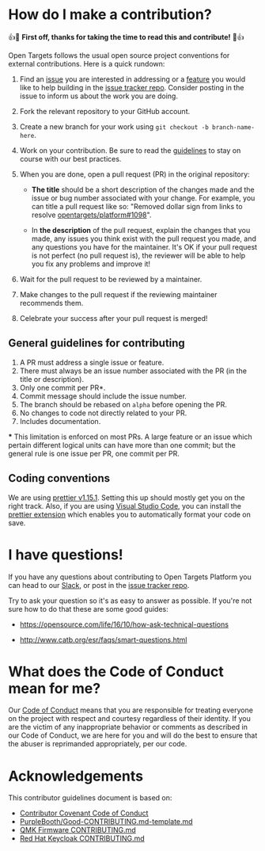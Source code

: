 # How do I make a contribution?

👍🎉 **First off, thanks for taking the time to read this and contribute!** 🎉👍

Open Targets follows the usual open source project conventions for external contributions. Here is a quick rundown:

1. Find an [issue](https://github.com/opentargets/genetics/issues?q=is%3Aissue+is%3Aopen) you are interested in addressing or a [feature](https://github.com/opentargets/genetics/labels/Kind%3A%20New%20feature) you would like to help building in the [issue tracker repo](https://github.com/opentargets/genetics). Consider posting in the issue to inform us about the work you are doing.

2. Fork the relevant repository to your GitHub account.

3. Create a new branch for your work using `git checkout -b branch-name-here`.

4. Work on your contribution. Be sure to read the [guidelines](#guidelines) to stay on course with our best practices.

5. When you are done, open a pull request (PR) in the original repository:

   - **The title** should be a short description of the changes made and the issue or bug number associated with your change. For example, you can title a pull request like so: "Removed dollar sign from links to resolve [opentargets/platform#1098](https://github.com/opentargets/platform/issues/1098)".

   - In **the description** of the pull request, explain the changes that you made, any issues you think exist with the pull request you made, and any questions you have for the maintainer. It's OK if your pull request is not perfect (no pull request is), the reviewer will be able to help you fix any problems and improve it!

6. Wait for the pull request to be reviewed by a maintainer.

7. Make changes to the pull request if the reviewing maintainer recommends them.

8. Celebrate your success after your pull request is merged!

## <a name="guidelines"></a> General guidelines for contributing

1. A PR must address a single issue or feature.
2. There must always be an issue number associated with the PR (in the title or description).
3. Only one commit per PR\*.
4. Commit message should include the issue number.
5. The branch should be rebased on `alpha` before opening the PR.
6. No changes to code not directly related to your PR.
7. Includes documentation.

**\*** This limitation is enforced on most PRs. A large feature or an issue which pertain different logical units can have more than one commit; but the general rule is one issue per PR, one commit per PR.

## Coding conventions

We are using [prettier v1.15.1](https://prettier.io/). Setting this up should mostly get you on the right track. Also, if you are using [Visual Studio Code](https://code.visualstudio.com/), you can install the [prettier extension](https://marketplace.visualstudio.com/items?itemName=esbenp.prettier-vscode) which enables you to automatically format your code on save.

# I have questions!

If you have any questions about contributing to Open Targets Platform you can head to our [Slack](https://opentargets-dev.slack.com/archives/C02UV8545), or post in the [issue tracker repo](https://github.com/opentargets/genetics/issues).

Try to ask your question so it's as easy to answer as possible. If you're not sure how to do that these are some good guides:

- https://opensource.com/life/16/10/how-ask-technical-questions

- http://www.catb.org/esr/faqs/smart-questions.html

# What does the Code of Conduct mean for me?

Our [Code of Conduct](CODE_OF_CONDUCT.md) means that you are responsible for treating everyone on the project with respect and courtesy regardless of their identity. If you are the victim of any inappropriate behavior or comments as described in our Code of Conduct, we are here for you and will do the best to ensure that the abuser is reprimanded appropriately, per our code.

# Acknowledgements

This contributor guidelines document is based on:

- [Contributor Covenant Code of Conduct](https://www.contributor-covenant.org/version/1/4/code-of-conduct/)
- [PurpleBooth/Good-CONTRIBUTING.md-template.md](https://gist.github.com/PurpleBooth/b24679402957c63ec426)
- [QMK Firmware CONTRIBUTING.md](https://github.com/qmk/qmk_firmware/blob/master/docs/contributing.md)
- [Red Hat Keycloak CONTRIBUTING.md](https://github.com/keycloak/keycloak/blob/master/CONTRIBUTING.md)
